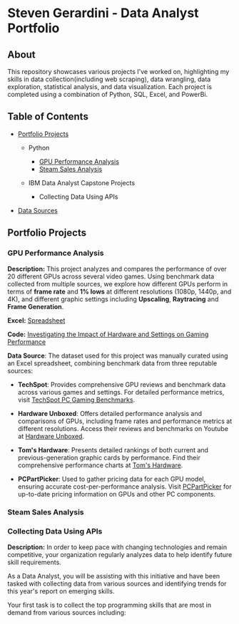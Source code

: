 # Steven Gerardini - Data Analyst Portfolio

## About
This repository showcases various projects I've worked on, highlighting my skills in data collection(including web scraping), data wrangling, data exploration, statistical analysis, and data visualization. Each project is completed using a combination of Python, SQL, Excel, and PowerBi.


## Table of Contents
- [Portfolio Projects](#portfolio-projects)
  
  - Python
      - [GPU Performance Analysis](#gpu-performance-analysis)
      - [Steam Sales Analysis](#steam-sales-analysis)
   
  - IBM Data Analyst Capstone Projects
      - Collecting Data Using APIs
- [Data Sources](Data_Sources.md) 


## Portfolio Projects


### GPU Performance Analysis


**Description:** This project analyzes and compares the performance of over 20 different GPUs across several video games.
Using benchmark data collected from multiple sources, we explore how different GPUs perform in terms of **frame rate** and **1% lows** 
at different resolutions (1080p, 1440p, and 4K), and different graphic settings including **Upscaling**, **Raytracing** and **Frame Generation**.

**Excel:** [Spreadsheet](https://github.com/StevenGerardini/Data-Analyst-Portfolio/blob/a72868a69e6843f4b45a62a90b8978a3c49f7b67/GPU%20Benchmarks%202024%20Games.xlsx)

**Code:** [Investigating the Impact of Hardware and Settings on Gaming Performance](https://nbviewer.org/github/StevenGerardini/Data-Analyst-Portfolio/blob/main/GPU%20Performance%20Analysis.ipynb)

**Data Source**: The dataset used for this project was manually curated using an Excel spreadsheet, combining benchmark data from three reputable sources:       
- **TechSpot**: Provides comprehensive GPU reviews and benchmark data across various games and settings. For detailed performance metrics, visit [TechSpot PC Gaming Benchmarks](https://www.techspot.com/features/gaming-benchmarks/).
  
- **Hardware Unboxed**: Offers detailed performance analysis and comparisons of GPUs, including frame rates and performance metrics at different resolutions. Access their reviews and benchmarks on Youtube at [Hardware Unboxed](https://www.youtube.com/@Hardwareunboxed/featured).

- **Tom's Hardware**: Presents detailed rankings of both current and previous-generation graphic cards by performance. Find their comprehensive performance charts at [Tom's Hardware](https://www.tomshardware.com/reviews/gpu-hierarchy,4388.html).
  
- **PCPartPicker**: Used to gather pricing data for each GPU model, ensuring accurate cost-per-performance analysis. Visit [PCPartPicker](https://pcpartpicker.com/products/video-card/) for up-to-date pricing information on GPUs and other PC components.



### Steam Sales Analysis







### Collecting Data Using APIs

**Description:** In order to keep pace with changing technologies and remain competitive, your organization regularly analyzes data to help identify future skill requirements. 

As a Data Analyst, you will be assisting with this initiative and have been tasked with collecting data from various sources and identifying trends for this year's report on emerging skills. 

Your first task is to collect the top programming skills that are most in demand from various sources including:








